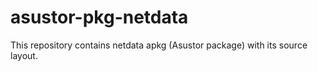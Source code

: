# asustor-pkg-netdata

This repository contains netdata apkg (Asustor package) with its source layout.
